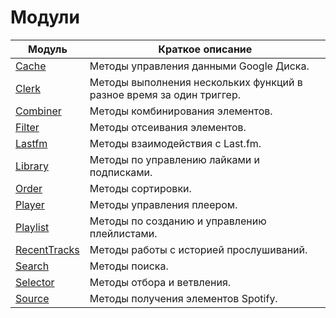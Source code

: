 # Модули

| Модуль | Краткое описание |
|--------|------------------|
| [Cache](/reference/cache.md) | Методы управления данными Google Диска. |
| [Clerk](/reference/clerk.md) | Методы выполнения нескольких функций в разное время за один триггер. |
| [Combiner](/reference/combiner.md) | Методы комбинирования элементов. |
| [Filter](/reference/filter.md) | Методы отсеивания элементов. |
| [Lastfm](/reference/lastfm.md) | Методы взаимодействия с Last.fm. |
| [Library](/reference/library.md) | Методы по управлению лайками и подписками. |
| [Order](/reference/order.md) | Методы сортировки. |
| [Player](/reference/player.md) | Методы управления плеером. |
| [Playlist](/reference/playlist.md) | Методы по созданию и управлению плейлистами. |
| [RecentTracks](/reference/recenttracks.md) | Методы работы с историей прослушиваний. |
| [Search](/reference/search.md) | Методы поиска. |
| [Selector](/reference/selector.md) | Методы отбора и ветвления. |
| [Source](/reference/source.md) | Методы получения элементов Spotify. |

